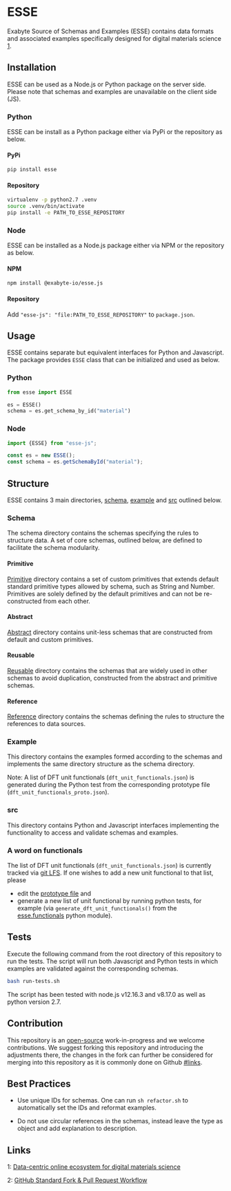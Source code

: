 # ESSE

Exabyte Source of Schemas and Examples (ESSE) contains data formats and associated examples specifically designed for digital materials science [1](#links).

## Installation

ESSE can be used as a Node.js or Python package on the server side. Please note that schemas and examples are unavailable on the client side (JS).

### Python

ESSE can be install as a Python package either via PyPi or the repository as below.

#### PyPi

```bash
pip install esse
```

#### Repository

```bash
virtualenv -p python2.7 .venv
source .venv/bin/activate
pip install -e PATH_TO_ESSE_REPOSITORY
```

### Node

ESSE can be installed as a Node.js package either via NPM or the repository as below.

#### NPM

```bash
npm install @exabyte-io/esse.js
```

#### Repository

Add `"esse-js": "file:PATH_TO_ESSE_REPOSITORY"` to `package.json`.

## Usage

ESSE contains separate but equivalent interfaces for Python and Javascript.
The package provides `ESSE` class that can be initialized and used as below.

### Python

```python
from esse import ESSE

es = ESSE()
schema = es.get_schema_by_id("material")
```

### Node

```javascript
import {ESSE} from "esse-js";

const es = new ESSE();
const schema = es.getSchemaById("material");
```

## Structure

ESSE contains 3 main directories, [schema](schema), [example](example) and [src](src) outlined below.

### Schema

The schema directory contains the schemas specifying the rules to structure data. A set of core schemas, outlined below, are defined to facilitate the schema modularity.

#### Primitive

[Primitive](schema/core/primitive) directory contains a set of custom primitives that extends default standard primitive types allowed by schema, such as String and Number.
Primitives are solely defined by the default primitives and can not be re-constructed from each other.

#### Abstract

[Abstract](schema/core/abstract) directory contains unit-less schemas that are constructed from default and custom primitives.

#### Reusable

[Reusable](schema/core/reusable) directory contains the schemas that are widely used in other schemas to avoid duplication, constructed from the abstract and primitive schemas.

#### Reference

[Reference](schema/core/reference) directory contains the schemas defining the rules to structure the references to data sources.

### Example

This directory contains the examples formed according to the schemas and implements the same directory structure as the schema directory.

Note: A list of DFT unit functionals (`dft_unit_functionals.json`) is generated during the Python test from the corresponding prototype file (`dft_unit_functionals_proto.json`).

### src

This directory contains Python and Javascript interfaces implementing the functionality to access and validate schemas and examples.

### A word on functionals
The list of DFT unit functionals (`dft_unit_functionals.json`) is currently tracked via [git LFS](https://git-lfs.github.com).
If one wishes to add a new unit functional to that list, please
- edit the [prototype file](schema/models_directory/pb/qm/dft/dft_unit_functionals_proto.json) and
- generate a new list of unit functional by running python tests, for example (via `generate_dft_unit_functionals()` from the [esse.functionals](src/py/esse/functionals.py) python module).

## Tests

Execute the following command from the root directory of this repository to run the tests. The script will run both Javascript and Python tests in which examples are validated against the corresponding schemas.

```bash
bash run-tests.sh
```
The script has been tested with node.js v12.16.3 and v8.17.0 as well as python version 2.7.

## Contribution

This repository is an [open-source](LICENSE.md) work-in-progress and we welcome contributions. We suggest forking this repository and introducing the adjustments there, the changes in the fork can further be considered for merging into this repository as it is commonly done on Github [#links](2).

## Best Practices

- Use unique IDs for schemas. One can run `sh refactor.sh` to automatically set the IDs and reformat examples.

- Do not use circular references in the schemas, instead leave the type as object and add explanation to description.

## Links

1: [Data-centric online ecosystem for digital materials science](https://arxiv.org/pdf/1902.10838.pdf)

2: [GitHub Standard Fork & Pull Request Workflow](https://gist.github.com/Chaser324/ce0505fbed06b947d962)

